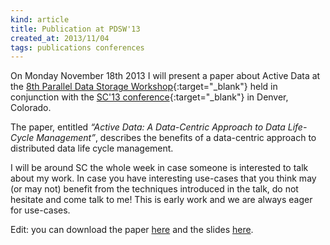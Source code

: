 ```yaml
---
kind: article
title: Publication at PDSW'13
created_at: 2013/11/04
tags: publications conferences
---
```


On Monday November 18th 2013 I will present a paper about Active Data at the [8th Parallel
Data Storage Workshop](http://www.pdsw.org/){:target="_blank"} held in conjunction with the
[SC'13 conference](http://sc13.supercomputing.org/ "Super Computing 2013"){:target="_blank"} in Denver, Colorado.

The paper, entitled *&ldquo;Active Data: A Data-Centric Approach to Data Life-Cycle Management&rdquo;*, describes the benefits
of a data-centric approach to distributed data life cycle management.<!--more--><br />

I will be around SC the whole week in case someone is interested to talk about my work. In case you have interesting
use-cases that you think may (or may not) benefit from the techniques introduced in the talk, do not hesitate and come
talk to me! This is early work and we are always eager for use-cases.

Edit: you can download the paper [here](/download/p39-pdsw13-simonet.pdf) and the
slides [here](/download/PDSW13_slides.pdf).
